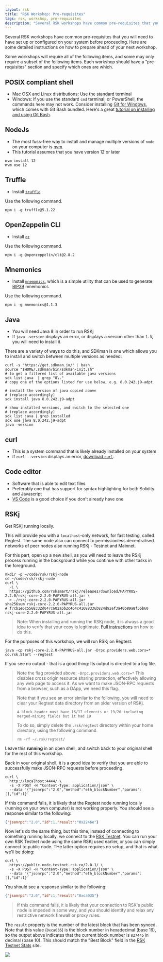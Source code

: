 ```yaml
---
layout: rsk
title: "RSK Workshop: Pre-requisites"
tags: rsk, workshop, pre-requisites
description: "Several RSK workshops have common pre-requisites that you will need to have set up or configured on your system before proceeding. Here are some detailed instructions on how to prepare ahead of your next workshop."
---
```


Several RSK workshops have common pre-requisites that you will need to have set up or configured on your system before proceeding. Here are some detailed instructions on how to prepare ahead of your next workshop.

Some workshops will require all of the following items,
and some may only require a subset of the following items.
Each workshop should have a "pre-requisites" section
and specify which ones are which.

## POSIX compliant shell

- Mac OSX and Linux distributions:
  Use the standard terminal
- Windows:
  If you use the standard `cmd` terminal, or PowerShell,
  the commands here may not work.
  Consider installing
  [Git for Windows](https://gitforwindows.org/),
  which comes with Git Bash bundled.
  Here's a great
  [tutorial on installing and using Git Bash](https://www.atlassian.com/git/tutorials/git-bash).

## NodeJs

- The most fuss-free way to install and manage
  multiple versions of `node` on your computer is
  [nvm](https://github.com/nvm-sh/nvm).
- This tutorial assumes that you have version 12 or later

```shell
nvm install 12
nvm use 12

```

## Truffle

- Install [`truffle`](https://www.npmjs.com/package/truffle)


Use the following command.

```shell
npm i -g truffle@5.1.22

```

## OpenZeppelin CLI

- Install [`oz`](https://www.npmjs.com/package/@openzeppelin/cli)

Use the following command.

```
npm i -g @openzeppelin/cli@2.8.2
```


## Mnemonics

- Install [`mnemonics`](https://www.npmjs.com/package/mnemonics),
which is a simple utility that can be used to generate
[BIP39](https://github.com/bitcoin/bips/blob/master/bip-0039.mediawiki)
mnemonics

Use the following command.

```shell
npm i -g mnemonics@1.1.3

```

## Java

- You will need Java 8 in order to run RSKj
- If `java -version` displays an error,
  or displays a version other than `1.8`,
  you will need to install it.

There are a variety of ways to do this,
and SDKman is one which allows you to install and switch between multiple versions as needed:

```shell
curl -s "https://get.sdkman.io/" | bash
source "$HOME/.sdkman/bin/sdkman-init.sh"
# to get a filtered list of available java versions
sdk list java  | grep "8\."
# copy one of the options listed for use below, e.g. 8.0.242.j9-adpt

# install the version of java copied above
# (replace accordingly)
sdk install java 8.0.242.j9-adpt

# show installed versions, and switch to the selected one
# (replace accordingly)
sdk list java | grep installed
sdk use java 8.0.242.j9-adpt
java -version

```

## curl

- This is a system command that is likely
  already installed on your system
- If `curl --version` displays an error,
  [download `curl`](https://curl.haxx.se/download.html).

## Code editor

- Software that is able to edit text files
- Preferably one that has support for syntax highlighting for both Solidity and Javascript
- [VS Code](https://code.visualstudio.com)
  is a good choice if you don't already have one

## RSKj

Get RSKj running locally.

This will provide you with a `localhost`-only network,
for fast testing, called Regtest.
The same node also can connect to permissionless decentralised networks
of peer nodes also running RSKj - Testnet and Mainnet.

For this part, open up a new shell,
as you will need to leave the RSKj process running in the background
while you continue with other tasks in the foreground.

```shell
mkdir -p ~/code/rsk/rskj-node
cd ~/code/rsk/rskj-node
curl \
  -L \
  https://github.com/rsksmart/rskj/releases/download/PAPYRUS-2.2.0/rskj-core-2.2.0-PAPYRUS-all.jar \
  > ./rskj-core-2.2.0-PAPYRUS-all.jar
sha256sum rskj-core-2.2.0-PAPYRUS-all.jar
# f7cb1e6c5568332d047c602a5b2c464c41688336b824d92ef3a40b89a8f55b60  rskj-core-2.2.0-PAPYRUS-all.jar

```

> Note: When installing and running the RSKj node,
> it is always a good idea to verify that your copy is legitimate.
> [Full instructions](https://developers.rsk.co/rsk/node/contribute/verify/ "Verify authenticity of RskJ source code and its binary dependencies")
> on how to do this.

For the purposes of this workshop,
we will run RSKj on Regtest.

```shell
java -cp rskj-core-2.2.0-PAPYRUS-all.jar -Drpc.providers.web.cors=* co.rsk.Start --regtest

```

If you see no output - that is a good thing:
Its output is directed to a log file.

> Note the flag provided above: `-Drpc.providers.web.cors=*`
> This disables cross origin resource sharing protection,
> effectively allowing any web page to access it.
> As we want to make JSON-RPC requests from a browser,
> such as a DApp, we need this flag.

> Note that if you see an error similar to the following,
> you will need to clear your Regtest data directory
> from an older version of RSKj.
>
> ```
> A block header must have 16/17 elements or 19/20 including merged-mining fields but it had 19
> ```
>
> To do so, simply delete the `.rsk/regtest` directory
> within your home directory, using the following command.
>
> ```shell
> rm -rf ~/.rsk/regtest/
> ```

Leave this **running** in an open shell,
and switch back to your original shell for the rest of this workshop.

Back in your original shell,
it is a good idea to verify that you are able to
successfully make JSON-RPC requests before proceeding.

```shell
curl \
  http://localhost:4444/ \
  -s -X POST -H "Content-Type: application/json" \
  --data '{"jsonrpc":"2.0","method":"eth_blockNumber","params":[],"id":1}'

```

If this command fails, it is likely that the Regtest node running locally
(running on your own computer) is not working properly.
You should see a response similar to the following:

```json
{"jsonrpc":"2.0","id":1,"result":"0x2246e"}

```

Now let's do the same thing, but this time,
instead of connecting to something running locally,
we connect to the [RSK Testnet](https://stats.testnet.rsk.co/).
You can run your own RSK Testnet node using the same RSKj used earlier, or
you can simply connect to public node.
THe latter option requires no setup, and that is what we'll be doing:

```shell
curl \
  https://public-node.testnet.rsk.co/2.0.1/ \
  -s -X POST -H "Content-Type: application/json" \
  --data '{"jsonrpc":"2.0","method":"eth_blockNumber","params":[],"id":1}'

```
You should see a response similar to the following:

```json
{"jsonrpc":"2.0","id":1,"result":"0xca035"}

```

> If this command fails,
> it is likely that your connection to RSK's public node is impeded in some way,
> and you should identify and relax any restrictive
> network firewall or proxy rules.

The `result` property is the number of the latest block that has been synced.
Note that this value (`0xca035`)
is the block number in hexadecimal (base 16),
so the output above indicates that the current block number
is `827445` in decimal (base 10).
This should match the "Best Block" field in the
[RSK Testnet Stats](https://stats.testnet.rsk.co/) site.

![](img/stats-testnet-block-number.png)
